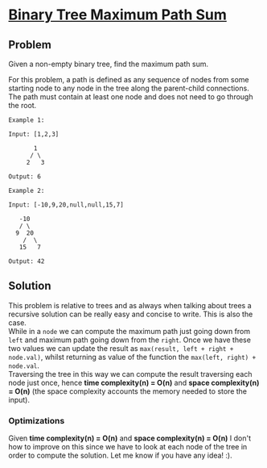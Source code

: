 # [Binary Tree Maximum Path Sum](https://leetcode.com/explore/challenge/card/30-day-leetcoding-challenge/532/week-5/3314/)

## Problem

Given a non-empty binary tree, find the maximum path sum.

For this problem, a path is defined as any sequence of nodes from some starting node to any node in the tree along the parent-child connections. The path must contain at least one node and does not need to go through the root.

```
Example 1:

Input: [1,2,3]

       1
      / \
     2   3

Output: 6
```
```
Example 2:

Input: [-10,9,20,null,null,15,7]

   -10
   / \
  9  20
    /  \
   15   7

Output: 42
```

## Solution

This problem is relative to trees and as always when talking about trees a recursive solution can be really easy and concise to write. This is also the case.  
While in a `node` we can compute the maximum path just going down from `left` and maximum path going down from the `right`. Once we have these two values we can update the result as `max(result, left + right + node.val)`, whilst returning as value of the function the `max(left, right) + node.val`.  
Traversing the tree in this way we can compute the result traversing each node just once, hence **time complexity(n) = O(n)** and **space complexity(n) = O(n)** (the space complexity accounts the memory needed to store the input).

### Optimizations

Given **time complexity(n) = O(n)** and **space complexity(n) = O(n)** I don't how to improve on this since we have to look at each node of the tree in order to compute the solution. Let me know if you have any idea! :).
